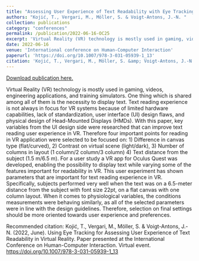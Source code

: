 ```yaml
---
title: "Assessing User Experience of Text Readability with Eye Tracking in Virtual Reality"
authors: "Kojić, T., Vergari, M., Möller, S. & Voigt-Antons, J.-N. "
collection: publications
category: "conferences"
permalink: /publication/2022-06-16-OC25
excerpt: 'Virtual Reality (VR) technology is mostly used in gaming, videos, engineering applications, and training simulators. One thing which is shared among all of them is the necessity to display text. Text reading experience is not always in focus for VR systems because of limited hardware capabilities, lack of standardization, user interface (UI) design flaws, and physical design of Head-Mounted Displays (HMDs). With this paper, key variables from the UI design side were researched that can improve text reading user experience in VR. Therefore four important points for reading in VR application were selected to be focused on: 1) Difference in canvas type (flat/curved), 2) Contrast on virtual scene (light/dark), 3) Number of columns in layout (1 column/2 column/3 column) 4) Text distance from the subject (1.5 m/6.5 m). For a user study a VR app for Oculus Quest was developed, enabling the possibility to display text while varying some of the features important for readability in VR. This user experiment has shown parameters that are important for text reading experience in VR. Specifically, subjects performed very well when the text was on a 6.5-meter distance from the subject with font size 22pt, on a flat canvas with one column layout. When it comes to physiological variables, the conditions measurements were behaving similarly, as all of the selected parameters were in line with the design guidelines. Therefore, selection on final settings should be more oriented towards user experience and preferences.'
date: 2022-06-16
venue: 'International conference on Human-Computer Interaction'
paperurl: 'https://doi.org/10.1007/978-3-031-05939-1_13'
citation: 'Kojić, T., Vergari, M., Möller, S. &amp; Voigt-Antons, J.-N. (2022, June). Using Eye Tracking for Assessing User Experience of Text Readability in Virtual Reality. Paper presented at the International Conference on Human-Computer Interaction. Virtual event. https://doi.org/10.1007/978-3-031-05939-1_13 '
---
```


<a href='https://doi.org/10.1007/978-3-031-05939-1_13'>Download publication here.</a>

Virtual Reality (VR) technology is mostly used in gaming, videos, engineering applications, and training simulators. One thing which is shared among all of them is the necessity to display text. Text reading experience is not always in focus for VR systems because of limited hardware capabilities, lack of standardization, user interface (UI) design flaws, and physical design of Head-Mounted Displays (HMDs). With this paper, key variables from the UI design side were researched that can improve text reading user experience in VR. Therefore four important points for reading in VR application were selected to be focused on: 1) Difference in canvas type (flat/curved), 2) Contrast on virtual scene (light/dark), 3) Number of columns in layout (1 column/2 column/3 column) 4) Text distance from the subject (1.5 m/6.5 m). For a user study a VR app for Oculus Quest was developed, enabling the possibility to display text while varying some of the features important for readability in VR. This user experiment has shown parameters that are important for text reading experience in VR. Specifically, subjects performed very well when the text was on a 6.5-meter distance from the subject with font size 22pt, on a flat canvas with one column layout. When it comes to physiological variables, the conditions measurements were behaving similarly, as all of the selected parameters were in line with the design guidelines. Therefore, selection on final settings should be more oriented towards user experience and preferences.

Recommended citation: Kojić, T., Vergari, M., Möller, S. & Voigt-Antons, J.-N. (2022, June). Using Eye Tracking for Assessing User Experience of Text Readability in Virtual Reality. Paper presented at the International Conference on Human-Computer Interaction. Virtual event. https://doi.org/10.1007/978-3-031-05939-1_13 